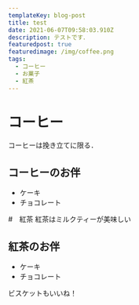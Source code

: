```yaml
---
templateKey: blog-post
title: test
date: 2021-06-07T09:58:03.910Z
description: テストです．
featuredpost: true
featuredimage: /img/coffee.png
tags:
  - コーヒー
  - お菓子
  - 紅茶
---
```


# コーヒー

コーヒーは挽き立てに限る．

## コーヒーのお伴

- ケーキ
- チョコレート

#　紅茶
紅茶はミルクティーが美味しい

## 紅茶のお伴

- ケーキ
- チョコレート

ビスケットもいいね！
